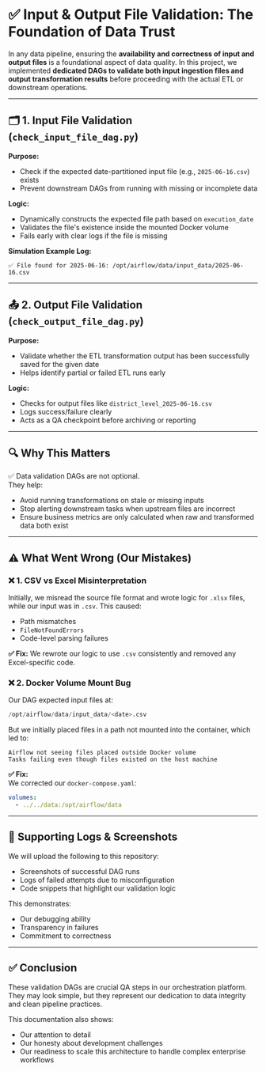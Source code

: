 # ✅ Input & Output File Validation: The Foundation of Data Trust

In any data pipeline, ensuring the **availability and correctness of input and output files** is a foundational aspect of data quality. In this project, we implemented **dedicated DAGs to validate both input ingestion files and output transformation results** before proceeding with the actual ETL or downstream operations.

---

## 🗂️ 1. Input File Validation (`check_input_file_dag.py`)

**Purpose:**  
- Check if the expected date-partitioned input file (e.g., `2025-06-16.csv`) exists  
- Prevent downstream DAGs from running with missing or incomplete data  

**Logic:**  
- Dynamically constructs the expected file path based on `execution_date`  
- Validates the file's existence inside the mounted Docker volume  
- Fails early with clear logs if the file is missing  

**Simulation Example Log:**  
```plaintext
✅ File found for 2025-06-16: /opt/airflow/data/input_data/2025-06-16.csv
```

---

## 📤 2. Output File Validation (`check_output_file_dag.py`)

**Purpose:**  
- Validate whether the ETL transformation output has been successfully saved for the given date  
- Helps identify partial or failed ETL runs early  

**Logic:**  
- Checks for output files like `district_level_2025-06-16.csv`  
- Logs success/failure clearly  
- Acts as a QA checkpoint before archiving or reporting  

---

## 🔍 Why This Matters
✅ Data validation DAGs are not optional.  
They help:  
- Avoid running transformations on stale or missing inputs  
- Stop alerting downstream tasks when upstream files are incorrect  
- Ensure business metrics are only calculated when raw and transformed data both exist  

---

## ⚠️ What Went Wrong (Our Mistakes)

### ❌ 1. CSV vs Excel Misinterpretation
Initially, we misread the source file format and wrote logic for `.xlsx` files, while our input was in `.csv`. This caused:  
- Path mismatches  
- `FileNotFoundErrors`  
- Code-level parsing failures  

**✅ Fix:** We rewrote our logic to use `.csv` consistently and removed any Excel-specific code.  

### ❌ 2. Docker Volume Mount Bug
Our DAG expected input files at:  
```python
/opt/airflow/data/input_data/<date>.csv
```  
But we initially placed files in a path not mounted into the container, which led to:  
```plaintext
Airflow not seeing files placed outside Docker volume
Tasks failing even though files existed on the host machine
```  

**✅ Fix:**  
We corrected our `docker-compose.yaml`:  
```yaml
volumes:
  - ../../data:/opt/airflow/data
```  

---

## 📸 Supporting Logs & Screenshots
We will upload the following to this repository:  
- Screenshots of successful DAG runs  
- Logs of failed attempts due to misconfiguration  
- Code snippets that highlight our validation logic  

This demonstrates:  
- Our debugging ability  
- Transparency in failures  
- Commitment to correctness  

---

## ✅ Conclusion
These validation DAGs are crucial QA steps in our orchestration platform. They may look simple, but they represent our dedication to data integrity and clean pipeline practices.  

This documentation also shows:  
- Our attention to detail  
- Our honesty about development challenges  
- Our readiness to scale this architecture to handle complex enterprise workflows  
